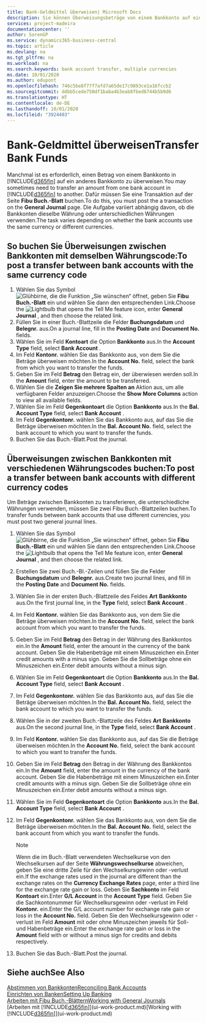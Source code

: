```yaml
---
title: Bank-Geldmittel überweisen| Microsoft Docs
description: Sie können Überweisungsbeträge von einem Bankkonto auf ein anders übertragen, einschließlich verschiedene Währungen, indem Sie die Transaktion im Fibu Buch.-Blatt buchen.
services: project-madeira
documentationcenter: ''
author: SorenGP
ms.service: dynamics365-business-central
ms.topic: article
ms.devlang: na
ms.tgt_pltfrm: na
ms.workload: na
ms.search.keywords: bank account transfer, multiple currencies
ms.date: 10/01/2020
ms.author: edupont
ms.openlocfilehash: 746c5be8f77f7afd7a65de17c9893ce1a16fccb2
ms.sourcegitcommit: ddbb5cede750df1baba4b3eab8fbed6744b5b9d6
ms.translationtype: HT
ms.contentlocale: de-DE
ms.lasthandoff: 10/01/2020
ms.locfileid: "3924403"
---
```

# <a name="transfer-bank-funds"></a><span data-ttu-id="1b827-103">Bank-Geldmittel überweisen</span><span class="sxs-lookup"><span data-stu-id="1b827-103">Transfer Bank Funds</span></span>
<span data-ttu-id="1b827-104">Manchmal ist es erforderlich, einen Betrag von einem Bankkonto in [!INCLUDE[d365fin](includes/d365fin_md.md)] auf ein anderes Bankkonto zu überweisen.</span><span class="sxs-lookup"><span data-stu-id="1b827-104">You may sometimes need to transfer an amount from one bank account in [!INCLUDE[d365fin](includes/d365fin_md.md)] to another.</span></span> <span data-ttu-id="1b827-105">Dafür müssen Sie eine Transaktion auf der Seite **Fibu Buch.-Blatt** buchen.</span><span class="sxs-lookup"><span data-stu-id="1b827-105">To do this, you must post the a transaction on the **General Journal** page.</span></span> <span data-ttu-id="1b827-106">Die Aufgabe variiert abhängig davon, ob die Bankkonten dieselbe Währung oder unterschiedlichen Währungen verwenden.</span><span class="sxs-lookup"><span data-stu-id="1b827-106">The task varies depending on whether the bank accounts use the same currency or different currencies.</span></span>

## <a name="to-post-a-transfer-between-bank-accounts-with-the-same-currency-code"></a><span data-ttu-id="1b827-107">So buchen Sie Überweisungen zwischen Bankkonten mit demselben Währungscode:</span><span class="sxs-lookup"><span data-stu-id="1b827-107">To post a transfer between bank accounts with the same currency code</span></span>
1. <span data-ttu-id="1b827-108">Wählen Sie das Symbol ![Glühbirne, die die Funktion „Sie wünschen“ öffnet](media/ui-search/search_small.png "Was möchten Sie tun?"), geben Sie **Fibu Buch.-Blatt** ein und wählen Sie dann den entsprechenden Link.</span><span class="sxs-lookup"><span data-stu-id="1b827-108">Choose the ![Lightbulb that opens the Tell Me feature](media/ui-search/search_small.png "Tell me what you want to do") icon, enter **General Journal** , and then choose the related link.</span></span>
2. <span data-ttu-id="1b827-109">Füllen Sie in einer Buch.-Blattzeile die Felder **Buchungsdatum** und **Belegnr.** aus.</span><span class="sxs-lookup"><span data-stu-id="1b827-109">On a journal line, fill in the **Posting Date** and **Document No.** fields.</span></span>
3. <span data-ttu-id="1b827-110">Wählen Sie im Feld **Kontoart** die Option **Bankkonto** aus.</span><span class="sxs-lookup"><span data-stu-id="1b827-110">In the **Account Type** field, select **Bank Account** .</span></span>
4. <span data-ttu-id="1b827-111">Im Feld **Kontonr.** wählen Sie das Bankkonto aus, von dem Sie die Beträge überweisen möchten.</span><span class="sxs-lookup"><span data-stu-id="1b827-111">In the **Account No.** field, select the bank from which you want to transfer the funds.</span></span>
5. <span data-ttu-id="1b827-112">Geben Sie im Feld **Betrag** den Betrag ein, der überwiesen werden soll.</span><span class="sxs-lookup"><span data-stu-id="1b827-112">In the **Amount** field, enter the amount to be transferred.</span></span>
6. <span data-ttu-id="1b827-113">Wählen Sie die **Zeigen Sie mehrere Spalten an** Aktion aus, um alle verfügbaren Felder anzuzeigen.</span><span class="sxs-lookup"><span data-stu-id="1b827-113">Choose the **Show More Columns** action to view all available fields.</span></span>
7. <span data-ttu-id="1b827-114">Wählen Sie im Feld **Gegenkontoart** die Option **Bankkonto** aus.</span><span class="sxs-lookup"><span data-stu-id="1b827-114">In the **Bal. Account Type** field, select **Bank Account** .</span></span>
8. <span data-ttu-id="1b827-115">Im Feld **Gegenkontonr.** wählen Sie das Bankkonto aus, auf das Sie die Beträge überweisen möchten.</span><span class="sxs-lookup"><span data-stu-id="1b827-115">In the **Bal. Account No.** field, select the bank account to which you want to transfer the funds.</span></span>
9. <span data-ttu-id="1b827-116">Buchen Sie das Buch.-Blatt.</span><span class="sxs-lookup"><span data-stu-id="1b827-116">Post the journal.</span></span>

## <a name="to-post-a-transfer-between-bank-accounts-with-different-currency-codes"></a><span data-ttu-id="1b827-117">Überweisungen zwischen Bankkonten mit verschiedenen Währungscodes buchen:</span><span class="sxs-lookup"><span data-stu-id="1b827-117">To post a transfer between bank accounts with different currency codes</span></span>
<span data-ttu-id="1b827-118">Um Beträge zwischen Bankkonten zu transferieren, die unterschiedliche Währungen verwenden, müssen Sie zwei Fibu Buch.-Blattzeilen buchen.</span><span class="sxs-lookup"><span data-stu-id="1b827-118">To transfer funds between bank accounts that use different currencies, you must post two general journal lines.</span></span>

1. <span data-ttu-id="1b827-119">Wählen Sie das Symbol ![Glühbirne, die die Funktion „Sie wünschen“ öffnet](media/ui-search/search_small.png "Was möchten Sie tun?"), geben Sie **Fibu Buch.-Blatt** ein und wählen Sie dann den entsprechenden Link.</span><span class="sxs-lookup"><span data-stu-id="1b827-119">Choose the ![Lightbulb that opens the Tell Me feature](media/ui-search/search_small.png "Tell me what you want to do") icon, enter **General Journal** , and then choose the related link.</span></span>
2. <span data-ttu-id="1b827-120">Erstellen Sie zwei Buch.-Bl.-Zeilen und füllen Sie die Felder **Buchungsdatum** und **Belegnr.** aus.</span><span class="sxs-lookup"><span data-stu-id="1b827-120">Create two journal lines, and fill in the **Posting Date** and **Document No.** fields.</span></span>
3. <span data-ttu-id="1b827-121">Wählen Sie in der ersten Buch.-Blattzeile des Feldes **Art** **Bankkonto** aus.</span><span class="sxs-lookup"><span data-stu-id="1b827-121">On the first journal line, in the **Type** field, select **Bank Account** .</span></span>
4. <span data-ttu-id="1b827-122">Im Feld **Kontonr.** wählen Sie das Bankkonto aus, von dem Sie die Beträge überweisen möchten.</span><span class="sxs-lookup"><span data-stu-id="1b827-122">In the **Account No.** field, select the bank account from which you want to transfer the funds.</span></span>
5. <span data-ttu-id="1b827-123">Geben Sie im Feld **Betrag** den Betrag in der Währung des Bankkontos ein.</span><span class="sxs-lookup"><span data-stu-id="1b827-123">In the **Amount** field, enter the amount in the currency of the bank account.</span></span> <span data-ttu-id="1b827-124">Geben Sie die Habenbeträge mit einem Minuszeichen ein.</span><span class="sxs-lookup"><span data-stu-id="1b827-124">Enter credit amounts with a minus sign.</span></span> <span data-ttu-id="1b827-125">Geben Sie die Sollbeträge ohne ein Minuszeichen ein.</span><span class="sxs-lookup"><span data-stu-id="1b827-125">Enter debit amounts without a minus sign.</span></span>
6. <span data-ttu-id="1b827-126">Wählen Sie im Feld **Gegenkontoart** die Option **Bankkonto** aus.</span><span class="sxs-lookup"><span data-stu-id="1b827-126">In the **Bal. Account Type** field, select **Bank Account** .</span></span>
7. <span data-ttu-id="1b827-127">Im Feld **Gegenkontonr.** wählen Sie das Bankkonto aus, auf das Sie die Beträge überweisen möchten.</span><span class="sxs-lookup"><span data-stu-id="1b827-127">In the **Bal. Account No.** field, select the bank account to which you want to transfer the funds.</span></span>
8. <span data-ttu-id="1b827-128">Wählen Sie in der zweiten Buch.-Blattzeile des Feldes **Art** **Bankkonto** aus.</span><span class="sxs-lookup"><span data-stu-id="1b827-128">On the second journal line, in the **Type** field, select **Bank Account** .</span></span>
9. <span data-ttu-id="1b827-129">Im Feld **Kontonr.** wählen Sie das Bankkonto aus, auf das Sie die Beträge überweisen möchten.</span><span class="sxs-lookup"><span data-stu-id="1b827-129">In the **Account No.** field, select the bank account to which you want to transfer the funds.</span></span>
10. <span data-ttu-id="1b827-130">Geben Sie im Feld **Betrag** den Betrag in der Währung des Bankkontos ein.</span><span class="sxs-lookup"><span data-stu-id="1b827-130">In the **Amount** field, enter the amount in the currency of the bank account.</span></span> <span data-ttu-id="1b827-131">Geben Sie die Habenbeträge mit einem Minuszeichen ein.</span><span class="sxs-lookup"><span data-stu-id="1b827-131">Enter credit amounts with a minus sign.</span></span> <span data-ttu-id="1b827-132">Geben Sie die Sollbeträge ohne ein Minuszeichen ein.</span><span class="sxs-lookup"><span data-stu-id="1b827-132">Enter debit amounts without a minus sign.</span></span>
11. <span data-ttu-id="1b827-133">Wählen Sie im Feld **Gegenkontoart** die Option **Bankkonto** aus.</span><span class="sxs-lookup"><span data-stu-id="1b827-133">In the **Bal. Account Type** field, select **Bank Account** .</span></span>  
12. <span data-ttu-id="1b827-134">Im Feld **Gegenkontonr.** wählen Sie das Bankkonto aus, von dem Sie die Beträge überweisen möchten.</span><span class="sxs-lookup"><span data-stu-id="1b827-134">In the **Bal. Account No.** field, select the bank account from which you want to transfer the funds.</span></span>

    > [!NOTE]  
    > <span data-ttu-id="1b827-135">Wenn die im Buch.-Blatt verwendeten Wechselkurse von den Wechselkursen auf der Seite **Währungswechselkurse** abweichen, geben Sie eine dritte Zeile für den Wechselkursgewinn oder -verlust ein.</span><span class="sxs-lookup"><span data-stu-id="1b827-135">If the exchange rates used in the journal are different than the exchange rates on the **Currency Exchange Rates** page, enter a third line for the exchange rate gain or loss.</span></span> <span data-ttu-id="1b827-136">Geben Sie **Sachkonto** im Feld **Kontoart** ein.</span><span class="sxs-lookup"><span data-stu-id="1b827-136">Enter **G/L Account** in the **Account Type** field.</span></span> <span data-ttu-id="1b827-137">Geben Sie die Sachkontonummer für Wechselkursgewinn oder -verlust im Feld **Kontonr.** ein.</span><span class="sxs-lookup"><span data-stu-id="1b827-137">Enter the G/L account number for exchange rate gain or loss in the **Account No.** field.</span></span> <span data-ttu-id="1b827-138">Geben Sie den Wechselkursgewinn oder - verlust im Feld **Amount** mit oder ohne Minuszeichen jeweils für Soll- und Habenbeträge ein.</span><span class="sxs-lookup"><span data-stu-id="1b827-138">Enter the exchange rate gain or loss in the **Amount** field with or without a minus sign for credits and debits respectively.</span></span>
13. <span data-ttu-id="1b827-139">Buchen Sie das Buch.-Blatt.</span><span class="sxs-lookup"><span data-stu-id="1b827-139">Post the journal.</span></span>

## <a name="see-also"></a><span data-ttu-id="1b827-140">Siehe auch</span><span class="sxs-lookup"><span data-stu-id="1b827-140">See Also</span></span>
[<span data-ttu-id="1b827-141">Abstimmen von Bankkonten</span><span class="sxs-lookup"><span data-stu-id="1b827-141">Reconciling Bank Accounts</span></span>](bank-manage-bank-accounts.md)  
[<span data-ttu-id="1b827-142">Einrichten von Banken</span><span class="sxs-lookup"><span data-stu-id="1b827-142">Setting Up Banking</span></span>](bank-setup-banking.md)  
[<span data-ttu-id="1b827-143">Arbeiten mit Fibu Buch.-Blättern</span><span class="sxs-lookup"><span data-stu-id="1b827-143">Working with General Journals</span></span>](ui-work-general-journals.md)  
<span data-ttu-id="1b827-144">[Arbeiten mit [!INCLUDE[d365fin](includes/d365fin_md.md)]](ui-work-product.md)</span><span class="sxs-lookup"><span data-stu-id="1b827-144">[Working with [!INCLUDE[d365fin](includes/d365fin_md.md)]](ui-work-product.md)</span></span>
